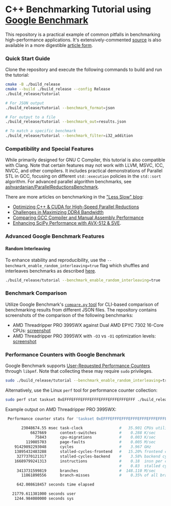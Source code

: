 # C++ Benchmarking Tutorial using [Google Benchmark](https://github.com/google/benchmark)

This repository is a practical example of common pitfalls in benchmarking high-performance applications.
It's extensively-commented [source](tutorial.cxx) is also available in a more digestible [article form](https://ashvardanian.com/posts/google-benchmark/).

### Quick Start Guide

Clone the repository and execute the following commands to build and run the tutorial:

```sh
cmake -B ./build_release
cmake --build ./build_release --config Release
./build_release/tutorial

# For JSON output
./build_release/tutorial --benchmark_format=json

# For output to a file
./build_release/tutorial --benchmark_out=results.json

# To match a specific benchmark
./build_release/tutorial --benchmark_filter=i32_addition
```

### Compatibility and Special Features

While primarily designed for GNU C Compiler, this tutorial is also compatible with Clang.
Note that certain features may not work with LLVM, MSVC, ICC, NVCC, and other compilers.
It includes practical demonstrations of Parallel STL in GCC, focusing on different `std::execution` policies in the `std::sort` algorithm.
For advanced parallel algorithm benchmarks, see [ashvardanian/ParallelReductionsBenchmark](https://github.com/ashvardanian/ParallelReductionsBenchmark).

There are more articles on benchmarking in the ["Less Slow" blog](https://ashvardanian.com/tags/less-slow/):

- [Optimizing C++ & CUDA for High-Speed Parallel Reductions](https://ashvardanian.com/posts/cuda-parallel-reductions/)
- [Challenges in Maximizing DDR4 Bandwidth](https://ashvardanian.com/posts/ddr4-bandwidth/)
- [Comparing GCC Compiler and Manual Assembly Performance](https://ashvardanian.com/posts/gcc-12-vs-avx512fp16/)
- [Enhancing SciPy Performance with AVX-512 & SVE](https://ashvardanian.com/posts/simsimd-faster-scipy/).

### Advanced Google Benchmark Features

#### Random Interleaving

To enhance stability and reproducibility, use the `--benchmark_enable_random_interleaving=true` flag which shuffles and interleaves benchmarks as described [here](https://github.com/google/benchmark/blob/main/docs/random_interleaving.md).

```sh
./build_release/tutorial --benchmark_enable_random_interleaving=true
```

### Benchmark Comparison

Utilize Google Benchmark's [`compare.py` tool](https://github.com/google/benchmark/blob/main/docs/tools.md) for CLI-based comparison of benchmarking results from different JSON files.
The repository contains screenshots of the comparison of the following benchmarks:

- AMD Threadripper PRO 3995WX against Dual AMD EPYC 7302 16-Core CPUs: [screenshot](assets/benchmarks_epyc_vs_pro.png)
- AMD Threadripper PRO 3995WX with `-O3` vs `-O1` optimization levels: [screenshot](assets/benchmarks_o1_vs_o3.png)

### Performance Counters with Google Benchmark

Google Benchmark supports [User-Requested Performance Counters](https://github.com/google/benchmark/blob/main/docs/perf_counters.md) through `libpmf`.
Note that collecting these may require `sudo` privileges.

```sh
sudo ./build_release/tutorial --benchmark_enable_random_interleaving=true --benchmark_format=json --benchmark_perf_counters="CYCLES,INSTRUCTIONS"
```

Alternatively, use the Linux `perf` tool for performance counter collection:

```sh
sudo perf stat taskset 0xEFFFEFFFEFFFEFFFEFFFEFFFEFFFEFFF ./build_release/tutorial --benchmark_enable_random_interleaving=true --benchmark_filter=supersort
```

Example output on AMD Threadripper PRO 3995WX:

```sh
 Performance counter stats for 'taskset 0xEFFFEFFFEFFFEFFFEFFFEFFFEFFFEFFF ./build_release/tutorial --benchmark_enable_random_interleaving=true --benchmark_filter=supersort':

       23048674.55 msec task-clock                #   35.901 CPUs utilized          
           6627669      context-switches          #    0.288 K/sec                  
             75843      cpu-migrations            #    0.003 K/sec                  
         119085703      page-faults               #    0.005 M/sec                  
    91429892293048      cycles                    #    3.967 GHz                      (83.33%)
    13895432483288      stalled-cycles-frontend   #   15.20% frontend cycles idle     (83.33%)
     3277370121317      stalled-cycles-backend    #    3.58% backend cycles idle      (83.33%)
    16689799241313      instructions              #    0.18  insn per cycle         
                                                  #    0.83  stalled cycles per insn  (83.33%)
     3413731599819      branches                  #  148.110 M/sec                    (83.33%)
       11861890556      branch-misses             #    0.35% of all branches          (83.34%)

     642.008618457 seconds time elapsed

   21779.611381000 seconds user
    1244.984080000 seconds sys
```
